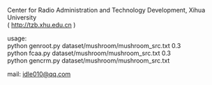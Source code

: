 
Center for Radio Administration and Technology Development, Xihua University <br>
( http://tzb.xhu.edu.cn )

usage: <br>
python genroot.py dataset/mushroom/mushroom_src.txt 0.3 <br>
python fcaa.py dataset/mushroom/mushroom_src.txt 0.3 <br>
python gencrm.py dataset/mushroom/mushroom_src.txt <br>





mail:
idle010@qq.com
